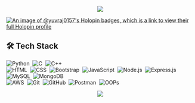 <p align="center">
  <img src="https://capsule-render.vercel.app/api?text=Hey!%20👋🏻&animation=fadeIn&type=waving&color=gradient&height=160&section=header"/>
</p>

[![An image of @yuvraj0157's Holopin badges, which is a link to view their full Holopin profile](https://holopin.me/yuvraj0157)](https://holopin.io/@yuvraj0157)

## 🛠 Tech Stack

![Python](https://img.shields.io/badge/-Python-05122A?style=flat&logo=python)&nbsp;
![C](https://img.shields.io/badge/-C-05122A?style=flat&logo=c)&nbsp;
![C++](https://img.shields.io/badge/-C++-05122A?style=flat&logo=cplusplus)&nbsp;
<br />
![HTML](https://img.shields.io/badge/-HTML-05122A?style=flat&logo=HTML5)&nbsp;
![CSS](https://img.shields.io/badge/-CSS-05122A?style=flat&logo=CSS3&logoColor=1572B6)&nbsp;
![Bootstrap](https://img.shields.io/badge/-Bootstrap-05122A?style=flat&logo=bootstrap)&nbsp;
![JavaScript](https://img.shields.io/badge/-JavaScript-05122A?style=flat&logo=javascript)&nbsp;
![Node.js](https://img.shields.io/badge/-Node.js-05122A?style=flat&logo=node.js)&nbsp;
![Express.js](https://img.shields.io/badge/-Express.js-05122A?style=flat&logo=express)&nbsp;
<br />
![MySQL](https://img.shields.io/badge/-MySQL-05122A?style=flat&logo=mysql)&nbsp;
![MongoDB](https://img.shields.io/badge/-MongoDB-05122A?style=flat&logo=mongodb)&nbsp;
<br />
![AWS](https://img.shields.io/badge/-AWS-05122A?style=flat&logo=amazon-aws)&nbsp;
![Git](https://img.shields.io/badge/-Git-05122A?style=flat&logo=git)&nbsp;
![GitHub](https://img.shields.io/badge/-GitHub-05122A?style=flat&logo=github)&nbsp;
![Postman](https://img.shields.io/badge/-Postman-05122A?style=flat&logo=postman)&nbsp;
![OOPs](https://img.shields.io/badge/-OOPs-05122A?style=flat)&nbsp;

<p align="center">
  <img src="https://capsule-render.vercel.app/api?type=waving&color=gradient&height=160&section=footer"/>
</p>
